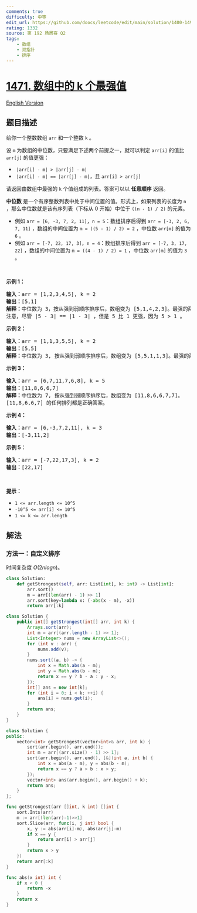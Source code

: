 ```yaml
---
comments: true
difficulty: 中等
edit_url: https://github.com/doocs/leetcode/edit/main/solution/1400-1499/1471.The%20k%20Strongest%20Values%20in%20an%20Array/README.md
rating: 1332
source: 第 192 场周赛 Q2
tags:
    - 数组
    - 双指针
    - 排序
---
```


# [1471. 数组中的 k 个最强值](https://leetcode.cn/problems/the-k-strongest-values-in-an-array)

[English Version](/solution/1400-1499/1471.The%20k%20Strongest%20Values%20in%20an%20Array/README_EN.md)

## 题目描述

<!-- 这里写题目描述 -->

<p>给你一个整数数组 <code>arr</code> 和一个整数 <code>k</code> 。</p>

<p>设 <code>m</code> 为数组的中位数，只要满足下述两个前提之一，就可以判定 <code>arr[i]</code> 的值比 <code>arr[j]</code> 的值更强：</p>

<ul>
	<li>&nbsp;<code>|arr[i] - m| &gt; |arr[j]&nbsp;- m|</code></li>
	<li>&nbsp;<code>|arr[i] - m| == |arr[j] - m|</code>，且 <code>arr[i] &gt; arr[j]</code></li>
</ul>

<p>请返回由数组中最强的 <code>k</code> 个值组成的列表。答案可以以 <strong>任意顺序</strong> 返回。</p>

<p><strong>中位数</strong> 是一个有序整数列表中处于中间位置的值。形式上，如果列表的长度为 <code>n</code> ，那么中位数就是该有序列表（下标从 0 开始）中位于 <code>((n - 1) / 2)</code> 的元素。</p>

<ul>
	<li>例如 <code>arr =&nbsp;[6, -3, 7, 2, 11]</code>，<code>n = 5</code>：数组排序后得到 <code>arr = [-3, 2, 6, 7, 11]</code> ，数组的中间位置为 <code>m = ((5 - 1) / 2) = 2</code> ，中位数 <code>arr[m]</code> 的值为 <code>6</code> 。</li>
	<li>例如 <code>arr =&nbsp;[-7, 22, 17,&thinsp;3]</code>，<code>n = 4</code>：数组排序后得到&nbsp;<code>arr = [-7, 3, 17, 22]</code> ，数组的中间位置为&nbsp;<code>m = ((4 - 1) / 2) = 1</code> ，中位数 <code>arr[m]</code> 的值为 <code>3</code> 。</li>
</ul>

<p>&nbsp;</p>

<p><strong>示例 1：</strong></p>

<pre><strong>输入：</strong>arr = [1,2,3,4,5], k = 2
<strong>输出：</strong>[5,1]
<strong>解释：</strong>中位数为 3，按从强到弱顺序排序后，数组变为 [5,1,4,2,3]。最强的两个元素是 [5, 1]。[1, 5] 也是正确答案。
注意，尽管 |5 - 3| == |1 - 3| ，但是 5 比 1 更强，因为 5 &gt; 1 。
</pre>

<p><strong>示例 2：</strong></p>

<pre><strong>输入：</strong>arr = [1,1,3,5,5], k = 2
<strong>输出：</strong>[5,5]
<strong>解释：</strong>中位数为 3, 按从强到弱顺序排序后，数组变为 [5,5,1,1,3]。最强的两个元素是 [5, 5]。
</pre>

<p><strong>示例 3：</strong></p>

<pre><strong>输入：</strong>arr = [6,7,11,7,6,8], k = 5
<strong>输出：</strong>[11,8,6,6,7]
<strong>解释：</strong>中位数为 7, 按从强到弱顺序排序后，数组变为 [11,8,6,6,7,7]。
[11,8,6,6,7] 的任何排列都是正确答案。</pre>

<p><strong>示例 4：</strong></p>

<pre><strong>输入：</strong>arr = [6,-3,7,2,11], k = 3
<strong>输出：</strong>[-3,11,2]
</pre>

<p><strong>示例 5：</strong></p>

<pre><strong>输入：</strong>arr = [-7,22,17,3], k = 2
<strong>输出：</strong>[22,17]
</pre>

<p>&nbsp;</p>

<p><strong>提示：</strong></p>

<ul>
	<li><code>1 &lt;= arr.length &lt;= 10^5</code></li>
	<li><code>-10^5 &lt;= arr[i] &lt;= 10^5</code></li>
	<li><code>1 &lt;= k &lt;= arr.length</code></li>
</ul>

## 解法

### 方法一：自定义排序

时间复杂度 $O(2nlogn)$。

<!-- tabs:start -->

```python
class Solution:
    def getStrongest(self, arr: List[int], k: int) -> List[int]:
        arr.sort()
        m = arr[(len(arr) - 1) >> 1]
        arr.sort(key=lambda x: (-abs(x - m), -x))
        return arr[:k]
```

```java
class Solution {
    public int[] getStrongest(int[] arr, int k) {
        Arrays.sort(arr);
        int m = arr[(arr.length - 1) >> 1];
        List<Integer> nums = new ArrayList<>();
        for (int v : arr) {
            nums.add(v);
        }
        nums.sort((a, b) -> {
            int x = Math.abs(a - m);
            int y = Math.abs(b - m);
            return x == y ? b - a : y - x;
        });
        int[] ans = new int[k];
        for (int i = 0; i < k; ++i) {
            ans[i] = nums.get(i);
        }
        return ans;
    }
}
```

```cpp
class Solution {
public:
    vector<int> getStrongest(vector<int>& arr, int k) {
        sort(arr.begin(), arr.end());
        int m = arr[(arr.size() - 1) >> 1];
        sort(arr.begin(), arr.end(), [&](int a, int b) {
            int x = abs(a - m), y = abs(b - m);
            return x == y ? a > b : x > y;
        });
        vector<int> ans(arr.begin(), arr.begin() + k);
        return ans;
    }
};
```

```go
func getStrongest(arr []int, k int) []int {
	sort.Ints(arr)
	m := arr[(len(arr)-1)>>1]
	sort.Slice(arr, func(i, j int) bool {
		x, y := abs(arr[i]-m), abs(arr[j]-m)
		if x == y {
			return arr[i] > arr[j]
		}
		return x > y
	})
	return arr[:k]
}

func abs(x int) int {
	if x < 0 {
		return -x
	}
	return x
}
```

<!-- tabs:end -->

<!-- end -->
